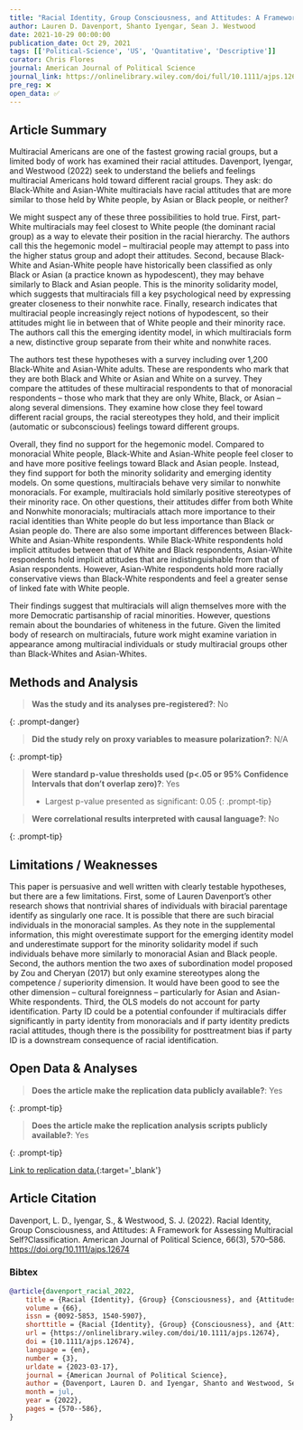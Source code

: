```yaml
---
title: "Racial Identity, Group Consciousness, and Attitudes: A Framework for Assessing Multiracial Self-Classification"
author: Lauren D. Davenport, Shanto Iyengar, Sean J. Westwood
date: 2021-10-29 00:00:00
publication_date: Oct 29, 2021
tags: [['Political-Science', 'US', 'Quantitative', 'Descriptive']]
curator: Chris Flores
journal: American Journal of Political Science
journal_link: https://onlinelibrary.wiley.com/doi/full/10.1111/ajps.12674
pre_reg: ❌
open_data: ✅
---
```


## Article Summary

Multiracial Americans are one of the fastest growing racial groups, but a limited body of work has examined their racial attitudes. Davenport, Iyengar, and Westwood (2022) seek to understand the beliefs and feelings multiracial Americans hold toward different racial groups. They ask: do Black-White and Asian-White multiracials have racial attitudes that are more similar to those held by White people, by Asian or Black people, or neither? 

We might suspect any of these three possibilities to hold true. First, part-White multiracials may feel closest to White people (the dominant racial group) as a way to elevate their position in the racial hierarchy. The authors call this the hegemonic model – multiracial people may attempt to pass into the higher status group and adopt their attitudes. Second, because Black-White and Asian-White people have historically been classified as only Black or Asian (a practice known as hypodescent), they may behave similarly to Black and Asian people. This is the minority solidarity model, which suggests that multiracials fill a key psychological need by expressing greater closeness to their nonwhite race. Finally, research indicates that multiracial people increasingly reject notions of hypodescent, so their attitudes might lie in between that of White people and their minority race. The authors call this the emerging identity model, in which multiracials form a new, distinctive group separate from their white and nonwhite races.

The authors test these hypotheses with a survey including over 1,200 Black-White and Asian-White adults. These are respondents who mark that they are both Black and White or Asian and White on a survey. They compare the attitudes of these multiracial respondents to that of monoracial respondents – those who mark that they are only White, Black, or Asian – along several dimensions. They examine how close they feel toward different racial groups, the racial stereotypes they hold, and their implicit (automatic or subconscious) feelings toward different groups.

Overall, they find no support for the hegemonic model. Compared to monoracial White people, Black-White and Asian-White people feel closer to and have more positive feelings toward Black and Asian people. Instead, they find support for both the minority solidarity and emerging identity models. On some questions, multiracials behave very similar to nonwhite monoracials. For example, multiracials hold similarly positive stereotypes of their minority race. On other questions, their attitudes differ from both White and Nonwhite monoracials; multiracials attach more importance to their racial identities than White people do but less importance than Black or Asian people do. There are also some important differences between Black-White and Asian-White respondents. While Black-White respondents hold implicit attitudes between that of White and Black respondents, Asian-White respondents hold implicit attitudes that are indistinguishable from that of Asian respondents. However, Asian-White respondents hold more racially conservative views than Black-White respondents and feel a greater sense of linked fate with White people.

Their findings suggest that multiracials will align themselves more with the more Democratic partisanship of racial minorities. However, questions remain about the boundaries of whiteness in the future. Given the limited body of research on multiracials, future work might examine variation in appearance among multiracial individuals or study multiracial groups other than Black-Whites and Asian-Whites.


## Methods and Analysis

> **Was the study and its analyses pre-registered?**: No
> 
{: .prompt-danger}

> **Did the study rely on proxy variables to measure polarization?**: N/A
> 
> 
> 
{: .prompt-tip}


> **Were standard p-value thresholds used (p<.05 or 95% Confidence Intervals that don’t overlap zero)?**: Yes
> 
> - Largest p-value presented as significant: 0.05
{: .prompt-tip}

> **Were correlational results interpreted with causal language?**: No
> 
{: .prompt-tip}

## Limitations / Weaknesses

This paper is persuasive and well written with clearly testable hypotheses, but there are a few limitations. First, some of Lauren Davenport’s other research shows that nontrivial shares of individuals with biracial parentage identify as singularly one race. It is possible that there are such biracial individuals in the monoracial samples. As they note in the supplemental information, this might overestimate support for the emerging identity model and underestimate support for the minority solidarity model if such individuals behave more similarly to monoracial Asian and Black people. Second, the authors mention the two axes of subordination model proposed by Zou and Cheryan (2017) but only examine stereotypes along the competence / superiority dimension. It would have been good to see the other dimension – cultural foreignness –  particularly for Asian and Asian-White respondents. Third, the OLS models do not account for party identification. Party ID could be a potential confounder if multiracials differ significantly in party identity from monoracials and if party identity predicts racial attitudes, though there is the possibility for posttreatment bias if party ID is a downstream consequence of racial identification.

## Open Data & Analyses

> **Does the article make the replication data publicly available?**: Yes
> 
{: .prompt-tip}

> **Does the article make the replication analysis scripts publicly available?**: Yes
> 
{: .prompt-tip}


[Link to replication data.](https://dataverse.harvard.edu/dataset.xhtml?persistentId=doi:10.7910/DVN/HFXXEF){:target='_blank'}

## Article Citation

Davenport, L. D., Iyengar, S., & Westwood, S. J. (2022). Racial Identity, Group Consciousness, and Attitudes: A Framework for Assessing Multiracial Self?Classification. American Journal of Political Science, 66(3), 570–586. https://doi.org/10.1111/ajps.12674

### Bibtex

```bibtex
@article{davenport_racial_2022,
	title = {Racial {Identity}, {Group} {Consciousness}, and {Attitudes}: {A} {Framework} for {Assessing} {Multiracial} {Self}?{Classification}},
	volume = {66},
	issn = {0092-5853, 1540-5907},
	shorttitle = {Racial {Identity}, {Group} {Consciousness}, and {Attitudes}},
	url = {https://onlinelibrary.wiley.com/doi/10.1111/ajps.12674},
	doi = {10.1111/ajps.12674},
	language = {en},
	number = {3},
	urldate = {2023-03-17},
	journal = {American Journal of Political Science},
	author = {Davenport, Lauren D. and Iyengar, Shanto and Westwood, Sean J.},
	month = jul,
	year = {2022},
	pages = {570--586},
}

```

